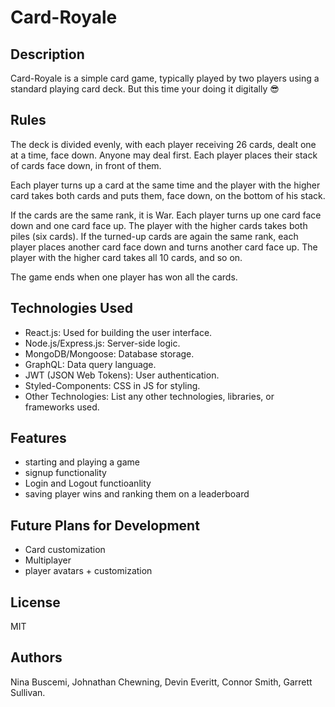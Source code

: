 # Card-Royale

## Description
Card-Royale is a simple card game, typically played by two players using a standard playing card deck. But this time your doing it digitally 😎

## Rules

The deck is divided evenly, with each player receiving 26 cards, dealt one at a time, face down. Anyone may deal first. Each player places their stack of cards face down, in front of them.

Each player turns up a card at the same time and the player with the higher card takes both cards and puts them, face down, on the bottom of his stack.

If the cards are the same rank, it is War. Each player turns up one card face down and one card face up. The player with the higher cards takes both piles (six cards). If the turned-up cards are again the same rank, each player places another card face down and turns another card face up. The player with the higher card takes all 10 cards, and so on.

The game ends when one player has won all the cards.

## Technologies Used

 * React.js: Used for building the user interface.
 *  Node.js/Express.js: Server-side logic.
 *  MongoDB/Mongoose: Database storage.
 *  GraphQL: Data query language.
  * JWT (JSON Web Tokens): User authentication.
 * Styled-Components: CSS in JS for styling.
*  Other Technologies: List any other technologies, libraries, or frameworks used.

## Features

* starting and playing a game
* signup functionality
* Login and Logout functioanlity
* saving player wins and ranking them on a leaderboard

## Future Plans for Development

 * Card customization
 * Multiplayer
 * player avatars + customization

## License

MIT

## Authors
Nina Buscemi, Johnathan Chewning, Devin Everitt, Connor Smith, Garrett Sullivan.  
